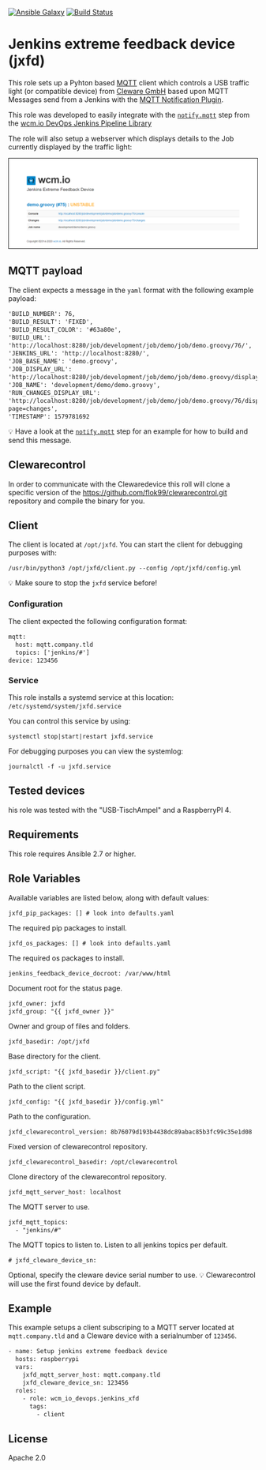 [![Ansible Galaxy](https://img.shields.io/badge/galaxy-wcm__io__devops.jenkins__xfd-45885.svg)](https://galaxy.ansible.com/wcm_io_devops/jenkins_xfd)
[![Build Status](https://travis-ci.org/wcm-io-devops/ansible-jenkins-xfd.svg?branch=master)](https://travis-ci.org/wcm-io-devops/ansible-jenkins-xfd)

# Jenkins extreme feedback device (jxfd)

This role sets up a Pyhton based [MQTT](https://en.wikipedia.org/wiki/MQTT) client which controls a USB
traffic light (or compatible device) from
[Cleware GmbH](https://www.cleware-shop.de/) based upon MQTT Messages
send from a Jenkins with the
[MQTT Notification Plugin](https://wiki.jenkins.io/display/JENKINS/MQTT+Notification+Plugin).

This role was developed to easily integrate with the
[`notify.mqtt`](https://github.com/wcm-io-devops/jenkins-pipeline-library/blob/master/vars/notify.groovy)
step from the [wcm.io DevOps Jenkins Pipeline Library](https://github.com/wcm-io-devops/jenkins-pipeline-library)

The role will also setup a webserver which displays details to the Job
currently displayed by the traffic light:

[<img src="docs/status-page.png" width="640" border="1">](docs/status-page.png)

## MQTT payload

The client expects a message in the `yaml` format with the following
example payload:

    'BUILD_NUMBER': 76, 
    'BUILD_RESULT': 'FIXED', 
    'BUILD_RESULT_COLOR': '#63a80e', 
    'BUILD_URL': 'http://localhost:8280/job/development/job/demo/job/demo.groovy/76/', 
    'JENKINS_URL': 'http://localhost:8280/', 
    'JOB_BASE_NAME': 'demo.groovy', 
    'JOB_DISPLAY_URL': 'http://localhost:8280/job/development/job/demo/job/demo.groovy/display/redirect', 
    'JOB_NAME': 'development/demo/demo.groovy', 
    'RUN_CHANGES_DISPLAY_URL': 'http://localhost:8280/job/development/job/demo/job/demo.groovy/76/display/redirect?page=changes', 
    'TIMESTAMP': 1579781692

:bulb: Have a look at the
[`notify.mqtt`](https://github.com/wcm-io-devops/jenkins-pipeline-library/blob/master/vars/notify.groovy)
step for an example for how to build and send this message.

## Clewarecontrol

In order to communicate with the Clewaredevice this roll will clone a
specific version of the https://github.com/flok99/clewarecontrol.git
repository and compile the binary for you.

## Client

The client is located at `/opt/jxfd`. You can start the client for
debugging purposes with:

    /usr/bin/python3 /opt/jxfd/client.py --config /opt/jxfd/config.yml

:bulb: Make soure to stop the `jxfd` service before!

### Configuration

The client expected the following configuration format:

    mqtt:
      host: mqtt.company.tld
      topics: ['jenkins/#']
    device: 123456

### Service

This role installs a systemd service at this location: `/etc/systemd/system/jxfd.service`

You can control this service by using:

    systemctl stop|start|restart jxfd.service

For debugging purposes you can view the systemlog:

    journalctl -f -u jxfd.service

## Tested devices

his role was tested with the "USB-TischAmpel" and a RaspberryPI 4.

## Requirements

This role requires Ansible 2.7 or higher.

## Role Variables

Available variables are listed below, along with default values:

    jxfd_pip_packages: [] # look into defaults.yaml

The required pip packages to install.

    jxfd_os_packages: [] # look into defaults.yaml

The required os packages to install.

    jenkins_feedback_device_docroot: /var/www/html

Document root for the status page.

    jxfd_owner: jxfd
    jxfd_group: "{{ jxfd_owner }}"

Owner and group of files and folders.

    jxfd_basedir: /opt/jxfd

Base directory for the client.

    jxfd_script: "{{ jxfd_basedir }}/client.py"

Path to the client script.

    jxfd_config: "{{ jxfd_basedir }}/config.yml"

Path to the configuration.

    jxfd_clewarecontrol_version: 8b76079d193b4438dc89abac85b3fc99c35e1d08

Fixed version of clewarecontrol repository.

    jxfd_clewarecontrol_basedir: /opt/clewarecontrol

Clone directory of the clewarecontrol repository.

    jxfd_mqtt_server_host: localhost

The MQTT server to use.

    jxfd_mqtt_topics:
      - "jenkins/#"

The MQTT topics to listen to. Listen to all jenkins topics per default.

    # jxfd_cleware_device_sn:

Optional, specify the cleware device serial number to use. :bulb:
Clewarecontrol will use the first found device by default.

## Example

This example setups a client subscriping to a MQTT server located at
`mqtt.company.tld` and a Cleware device with a serialnumber of `123456`.


    - name: Setup jenkins extreme feedback device
      hosts: raspberrypi
      vars:
        jxfd_mqtt_server_host: mqtt.company.tld
        jxfd_cleware_device_sn: 123456
      roles:
        - role: wcm_io_devops.jenkins_xfd
          tags:
            - client

## License

Apache 2.0